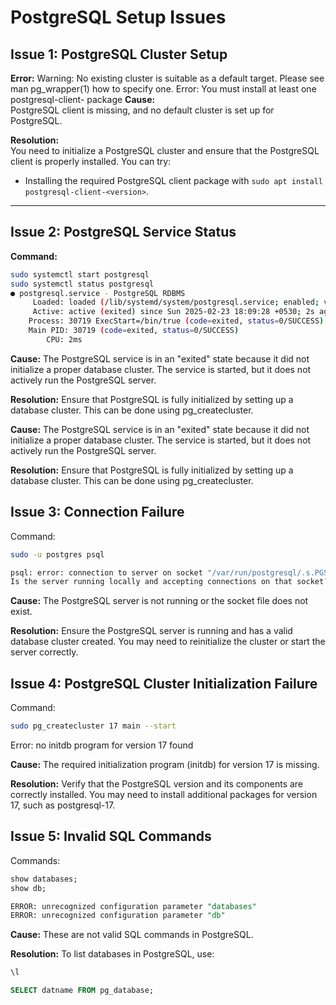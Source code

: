 # PostgreSQL Setup Issues

## Issue 1: PostgreSQL Cluster Setup
**Error:**
Warning: No existing cluster is suitable as a default target. Please see man pg_wrapper(1) how to specify one. Error: You must install at least one postgresql-client-<version> package
**Cause:**  
PostgreSQL client is missing, and no default cluster is set up for PostgreSQL.

**Resolution:**  
You need to initialize a PostgreSQL cluster and ensure that the PostgreSQL client is properly installed. You can try:
- Installing the required PostgreSQL client package with `sudo apt install postgresql-client-<version>`.

---

## Issue 2: PostgreSQL Service Status
**Command:**
```bash
sudo systemctl start postgresql
sudo systemctl status postgresql
● postgresql.service - PostgreSQL RDBMS
     Loaded: loaded (/lib/systemd/system/postgresql.service; enabled; vendor pr>
     Active: active (exited) since Sun 2025-02-23 18:09:28 +0530; 2s ago
    Process: 30719 ExecStart=/bin/true (code=exited, status=0/SUCCESS)
    Main PID: 30719 (code=exited, status=0/SUCCESS)
        CPU: 2ms

```
**Cause:**
The PostgreSQL service is in an "exited" state because it did not initialize a proper database cluster. The service is started, but it does not actively run the PostgreSQL server.

**Resolution:**
Ensure that PostgreSQL is fully initialized by setting up a database cluster. This can be done using pg_createcluster.

**Cause:**
The PostgreSQL service is in an "exited" state because it did not initialize a proper database cluster. The service is started, but it does not actively run the PostgreSQL server.

**Resolution:**
Ensure that PostgreSQL is fully initialized by setting up a database cluster. This can be done using pg_createcluster.

## Issue 3: Connection Failure
Command:

```bash
sudo -u postgres psql
```
```bash
psql: error: connection to server on socket "/var/run/postgresql/.s.PGSQL.5432" failed: No such file or directory
Is the server running locally and accepting connections on that socket?

```
**Cause:**
The PostgreSQL server is not running or the socket file does not exist.

**Resolution:**
Ensure the PostgreSQL server is running and has a valid database cluster created. You may need to reinitialize the cluster or start the server correctly.

## Issue 4: PostgreSQL Cluster Initialization Failure
Command:

```bash
sudo pg_createcluster 17 main --start
```
Error: no initdb program for version 17 found

**Cause:**
The required initialization program (initdb) for version 17 is missing.

**Resolution:**
Verify that the PostgreSQL version and its components are correctly installed. You may need to install additional packages for version 17, such as postgresql-17.

## Issue 5: Invalid SQL Commands
Commands:

```sql
show databases;
show db;
```

```sql
ERROR: unrecognized configuration parameter "databases"
ERROR: unrecognized configuration parameter "db"
```
**Cause:**
These are not valid SQL commands in PostgreSQL.

**Resolution:**
To list databases in PostgreSQL, use:
```sql
\l
```
```sql
SELECT datname FROM pg_database;
```